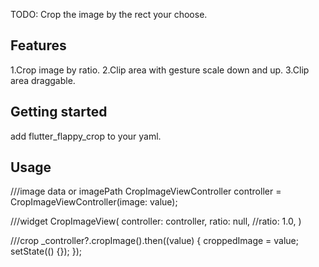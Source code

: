 TODO: Crop the image by the rect your choose.

## Features

1.Crop image by ratio.
2.Clip area with gesture scale down and up.
3.Clip area draggable.

## Getting started

add flutter_flappy_crop to your yaml.

## Usage

///image data or imagePath
CropImageViewController controller = CropImageViewController(image: value);

///widget
CropImageView(
controller: controller,
ratio: null,
//ratio: 1.0,
)

///crop
_controller?.cropImage().then((value) {
croppedImage = value;
setState(() {});
});

